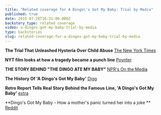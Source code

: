 ```yaml
---
title: "Related coverage for A Dingo\'s Got My Baby: Trial by Media"
published: true
date: 2015-07-28T16:31:00.000Z
backstory_type: related coverage
video: a-dingos-got-my-baby-trial-by-media
type: backstories
slug: related-coverage-for-a-dingos-got-my-baby-trial-by-media
---
```


**The Trial That Unleashed Hysteria Over Child Abuse**
[The New York Times](http://www.nytimes.com/2014/11/17/us/vindication-at-last-for-a-woman-scorned-by-australias-news-media.html)

**NYT film looks at how a tragedy became a punch line**
[Poynter ](http://www.poynter.org/news/mediawire/282457/nyt-film-looks-at-how-a-tragedy-became-a-punch-line/)

**THE STORY BEHIND "THE DINGO ATE MY BABY"**
[NPR's On the Media](http://www.onthemedia.org/story/real-story-behind-dingo-ate-my-baby/)

**The History Of 'A Dingo's Got My Baby'**
[Digg](http://digg.com/video/the-history-of-a-dingos-got-my-baby)

**Retro Report Tells Real Story Behind the Famous Line, 'A Dingo's Got My Baby'**
[extra](http://extratv.com/2014/11/19/retro-report-tells-real-story-behind-the-famous-line-a-dingos-got-my-baby/)

**Dingo's Got My Baby - How a mother's panic turned her into a joke **
[Reddit](https://www.reddit.com/r/Documentaries/comments/3qow8w/dingos_got_my_baby_2014_how_a_mothers_panic/)

